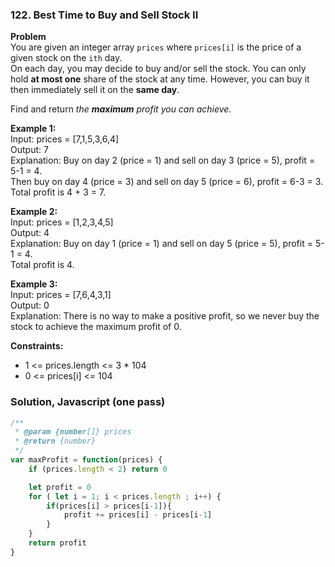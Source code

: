 ### 122. Best Time to Buy and Sell Stock II

**Problem**\
You are given an integer array `prices` where `prices[i]` is the price of a given stock on the `ith` day.\
On each day, you may decide to buy and/or sell the stock. You can only hold **at most one** share of the stock at any time. However, you can buy it then immediately sell it on the **same day**.

Find and return *the ***maximum*** profit you can achieve.*

**Example 1:**\
Input: prices = [7,1,5,3,6,4]\
Output: 7\
Explanation: Buy on day 2 (price = 1) and sell on day 3 (price = 5), profit = 5-1 = 4.\
Then buy on day 4 (price = 3) and sell on day 5 (price = 6), profit = 6-3 = 3.\
Total profit is 4 + 3 = 7.

**Example 2:**\
Input: prices = [1,2,3,4,5]\
Output: 4\
Explanation: Buy on day 1 (price = 1) and sell on day 5 (price = 5), profit = 5-1 = 4.\
Total profit is 4.

**Example 3:**\
Input: prices = [7,6,4,3,1]\
Output: 0\
Explanation: There is no way to make a positive profit, so we never buy the stock to achieve the maximum profit of 0.

**Constraints:**
- 1 <= prices.length <= 3 * 104
- 0 <= prices[i] <= 104

### Solution, Javascript (one pass)
```javascript
/**
 * @param {number[]} prices
 * @return {number}
 */
var maxProfit = function(prices) {
    if (prices.length < 2) return 0

    let profit = 0
    for ( let i = 1; i < prices.length ; i++) {
        if(prices[i] > prices[i-1]){
            profit += prices[i] - prices[i-1]
        }
    }
    return profit  
}
```